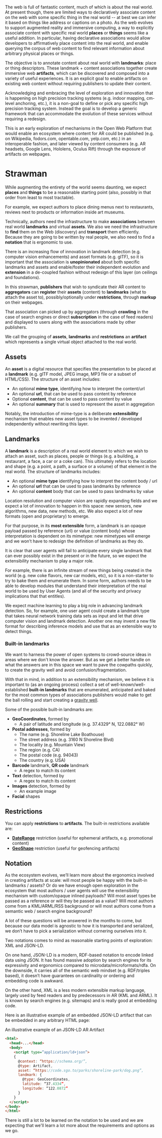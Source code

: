 The web is full of fantastic content, much of which is about the real world. At present though, there are limited ways to declaratively associate content on the web with some specific thing in the real world -- at best we can infer it based on things like address or captions on a photo. As the web evolves to support augmented reality and immersive computing, a way to explicitly associate content with specific real world **places** or **things** seems like a useful addition. In particular, having declarative associations would allow developers to affirmatively place content into the real world, and enable querying the corpus of web content to find relevant information about arbitrary physical places or things.

The objective is to annotate content about real world with **landmarks**: place or thing descriptors. These landmark + content  associations together create immersive web **artifacts**, which can be discovered and composed into a variety of useful experiences. It is an explicit goal to enable artifacts on existing web content without requiring publishers to update their content.

Acknowledging and embracing the level of exploration and innovation that is happening on high precision tracking systems (e.g. indoor mapping, cm-level anchoring, etc.), it is a non-goal to define or pick any specific high precision tracking system. Instead the goal is to develop a generic framework that can accommodate the evolution of these services without requiring a redesign.

This is an early exploration of mechanisms in the Open Web Platform that would enable an ecosystem where content for AR could be published (e.g. on Wikipedia, fodors.com, opentable.com, yelp.com, etc.) in an interoperable fashion, and later viewed by content consumers (e.g. AR headsets, Google Lens, Hololens, Oculus Rift) through the exposure of artifacts on webpages.

# Strawman

While augmenting the entirety of the world seems daunting, we expect **places** and **things** to be a reasonable starting point (also, possibly in that order from least to most tractable).

For example, we expect authors to place dining menus next to restaurants, reviews next to products or information inside art museums.

Technically, authors need the infrastructure to make **associations** between real world **landmarks** and virtual **assets**. We also we need the infrastructure to **find** them on the Web (discovery) and **transport** them efficiently. Because they are going to be written by real people, we also need to find a **notation** that is ergonomic to use.

There is an increasing flow of innovation in landmark detection (e.g. computer vision enhancements) and asset formats (e.g. glTF), so it is important that the association is **unopinionated** about both specific landmarks and assets and enable/foster their independent evolution and **extension** in a de-coupled fashion without redesign of this layer (on ceilings and foundations).

In this strawman, **publishers** that wish to syndicate their AR content to **aggregators** can **register** their **assets** (content) to **landmarks** (what to attach the asset to), possibly/optionally under **restrictions**, through **markup** on their webpages.

That association can picked up by aggregators (through **crawling** in the case of search engines or direct **subscription** in the case of feed readers) and displayed to users along with the associations made by other publishers.

We call the grouping of **assets**, **landmarks** and **restrictions** an **artifact** which represents a single virtual object attached to the real world.

## Assets

An **asset** is a digital resource that specifies the presentation to be placed at a **landmark** (e.g. glTF model, JPEG image, MP3 file or a subset of HTML/CSS). The structure of an asset includes:

-   An optional **mime type**, identifying how to interpret the content/url    
-   An optional **url**, that can be used to pass content by reference
-   Optional **content**, that can be used to pass content by value
-   An optional **summary** that is used to represent the asset in aggregation

Notably, the introduction of mime-type is a deliberate **extensibility** mechanism that enables new asset types to be invented / developed independently without rewriting this layer.

## Landmarks

A **landmark** is a description of a real world element to which we wish to attach an asset, such as places, people or things (e.g. a building, a restaurant, a face, a car or a coke can). This ultimately refers to the location and shape (e.g. a point, a path, a surface or a volume) of that element in the real world. The structure of landmarks includes:

-   An optional **mime type** identifying how to interpret the content body / url
-   An optional **url** that can be used to pass landmarks by reference
-   An optional **content** body that can be used to pass landmarks by value

Location resolution and computer vision are rapidly expanding fields and we expect a lot of innovation to happen in this space: new sensors, new algorithms, new data, new methods, etc. We also expect a lot of new formats (open and proprietary) to emerge.

For that purpose, in its **most extensible** form, a landmark is an opaque payload passed by reference (url) or value (content body) whose interpretation is dependent on its mimetype: new mimetypes will emerge and we won’t have to redesign the definition of landmarks as they do.

It is clear that user agents will fail to anticipate every single landmark that can ever possibly exist in the present or in the future, so we expect the extensibility mechanism to play a major role.

For example, there is an infinite stream of new things being created in the world (e.g. new coke flavors, new car models, etc), so it is a non-starter to try to bake them and enumerate them. In some form, authors needs to be able to develop modules that understand their interpretation of the real world to be used by User Agents (and all of the security and privacy implications that that entitles).

We expect machine learning to play a big role in advancing landmark detection. So, for example, one user agent could create a landmark type that takes neural network training data sets as input and let that drive computer vision and landmark detection. Another one may invent a new file format for describing inference models and use that as an extensible way to detect things.

### Built-in landmarks

We want to harness the power of open systems to crowd-source ideas in areas where we don't know the answer. But as we get a better handle on what the answers are in this space we want to pave the cowpaths quickly, to create the gravity well and avoid confusion/fragmentation.

With that in mind, in addition to an extensibility mechanism, we believe it is important to (as an ongoing process) collect a set of well-known/well-established **built-in landmarks** that are enumerated, anticipated and baked for the most common types of associations publishers would make to get the ball rolling and start creating a [gravity well](https://hbr.org/2013/01/three-elements-of-a-successful-platform).

Some of the possible built-in landmarks are:

*   **GeoCoordinates**, formed by
    *    A pair of latitude and longitude (e.g. 37.4329° N, 122.0882° W)
*   **Postal addresses**, formed by
    *   The name (e.g. Shoreline Lake Boathouse)
    *   The street address (e.g. 3160 N Shoreline Blvd)
    *   The locality (e.g. Mountain View)  
    *   The region (e.g. CA)
    *   The postal code (e.g. 94043)
    *   The country (e.g. USA)
*  **Barcode** landmark, **QR code** landmark
    *  A regex to match its content
*   **Text** detection, formed by
    *  A regex to match its content
*  **Images** detection, formed by
    *  An example image
*  **Facial** shapes

## Restrictions

You can apply **restrictions** to **artifacts**. The built-in restrictions available are:

- **[DateRange](https://schema.org/temporalCoverage)** restriction (useful for ephemeral artifacts, e.g. promotional content)
- **[GeoShape](https://schema.org/GeoShape)** restriction (useful for geofencing artifacts)

## Notation

As the ecosystem evolves, we’ll learn more about the ergonomics involved in creating artifacts at scale: will most people be happy with the built-in landmarks / assets? Or do we have enough open exploration in the ecosystem that most authors / user agents will use the extensibility mechanism with custom/opaque inlined payloads? Will most asset types be passed as a reference or will they be passed as a value? Will most authors come from a KML/ARML/RSS background or will most authors come from a semantic web / search engine background?

A lot of these questions will be answered in the months to come, but because our data model is agnostic to how it is transported and serialized, we don’t have to pick a serialization without cornering ourselves into it.

Two notations comes to mind as reasonable starting points of exploration: XML and JSON-LD.

On one hand, JSON-LD is a modern, RDF-based notation to encode linked data using JSON. It has found massive adoption by search engines for its expressivity and ergonomics compared to microdata/microformats/rdfa. On the downside, it carries all of the semantic web mindset (e.g. RDF/triples based), it doesn’t have guarantees on cardinality or ordering and embedding code is awkward.

On the other hand, XML is a less modern extensible markup language, largely used by feed readers and by predecessors in AR (KML and ARML). It is known by search engines (e.g. sitemaps) and is really good at embedding code.

Here is an illustrative example of an embedded JSON-LD artifact that can be embedded in any arbitrary HTML page:

An illustrative example of an JSON-LD AR Artifact

```html
<html>
  <head>...</head>
  <body>
    <script type=”application/ld+json”>
    {
      @context: “https://schema.org/”,
      @type: Artifact,
      asset: “https://code.sgo.to/parks/shoreline-park/dog.png”,
      landmark: {
        @type: GeoCoordinates,  
        latitude: “37.4334”,
        longitude: “122.0872”
      }
    }  
  </script>
</body>
</html>
```

There is still a lot to be learned on the notation to be used and we are expecting that we'll learn a lot more about the requirements and options as we go.
